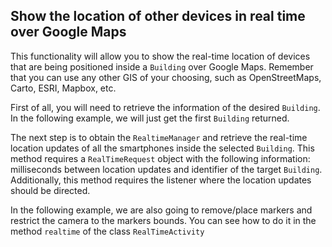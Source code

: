 ## <a name="rt"><a/> Show the location of other devices in real time over Google Maps
This functionality will allow you to show the real-time location of devices that are being positioned inside a `Building` over Google Maps. Remember that you can use any other GIS of your choosing, such as OpenStreetMaps, Carto, ESRI, Mapbox, etc.

First of all, you will need to retrieve the information of the desired `Building`. In the following example, we will just get the first `Building` returned.

The next step is to obtain the `RealtimeManager` and retrieve the real-time location updates of all the smartphones inside the selected `Building`. This method requires a `RealTimeRequest` object with the following information: milliseconds between location updates and identifier of the target `Building`. Additionally, this method requires the listener where the location updates should be directed.

In the following example, we are also going to remove/place markers and restrict the camera to the markers bounds.
You can see how to do it in the method `realtime` of the class `RealTimeActivity`
